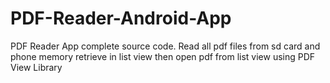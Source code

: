 # PDF-Reader-Android-App
PDF Reader App complete source code. Read all pdf files from sd card and phone memory retrieve in list view then open pdf from list view using PDF View Library
